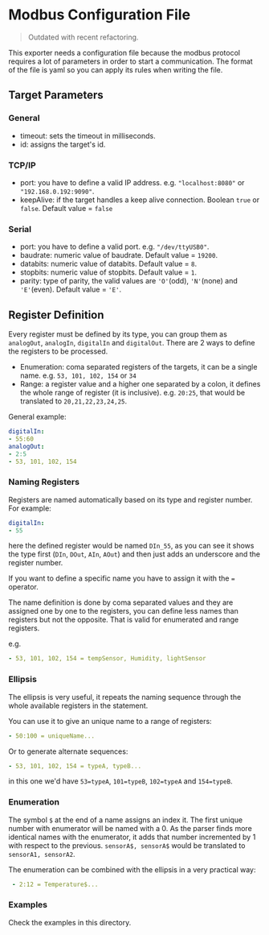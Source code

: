 # Modbus Configuration File

> Outdated with recent refactoring.

This exporter needs a configuration file because the modbus protocol requires a lot of parameters in order to start a communication.
The format of the file is yaml so you can apply its rules when writing the file.

## Target Parameters
### General
- timeout: sets the timeout in milliseconds.
- id: assigns the target's id.

### TCP/IP
- port: you have to define a valid IP address. e.g. `"localhost:8080"` or `"192.168.0.192:9090"`.
- keepAlive: if the target handles a keep alive connection. Boolean `true` or `false`. Default value = `false`

### Serial
- port: you have to define a valid port. e.g. `"/dev/ttyUSB0"`.
- baudrate: numeric value of baudrate.  Default value = `19200`.
- databits: numeric value of databits.  Default value = `8`.
- stopbits: numeric value of stopbits.  Default value = `1`.
- parity: type of parity, the valid values are `'O'`(odd), `'N'`(none) and `'E'`(even). Default value = `'E'`.

## Register Definition
Every register must be defined by its type, you can group them as `analogOut`, `analogIn`, `digitalIn` and `digitalOut`.
There are 2 ways to define the registers to be processed.
- Enumeration: coma separated registers of the targets, it can be a single name. e.g. `53, 101, 102, 154` or `34`
- Range: a register value and a higher one separated by a colon, it defines the whole range of register (it is inclusive). e.g. `20:25`, that would be translated to `20,21,22,23,24,25`.

General example:
```yml
digitalIn:
- 55:60
analogOut:
- 2:5
- 53, 101, 102, 154
```

### Naming Registers
Registers are named automatically based on its type and register number.
For example:
```yml
digitalIn:
- 55
```
here the defined register would be named `DIn_55`, as you can see it shows the type first (`DIn`, `DOut`, `AIn`, `AOut`) and then just adds an underscore and the register number.

If you want to define a specific name you have to assign it with the `=` operator.

The name definition is done by coma separated values and they are assigned one by one to the registers, you can define less names than registers but not the opposite. That is valid for enumerated and range registers.

e.g.
```yml
- 53, 101, 102, 154 = tempSensor, Humidity, lightSensor
```
### Ellipsis
The ellipsis is very useful, it repeats the naming sequence through the whole available registers in the statement.

You can use it to give an unique name to a range of registers:
```yml
- 50:100 = uniqueName...
```

Or to generate alternate sequences:
```yml
- 53, 101, 102, 154 = typeA, typeB...
```
in this one we'd have `53=typeA`, `101=typeB`, `102=typeA` and `154=typeB`.

### Enumeration
The symbol `$` at the end of a name assigns an index it. The first unique number with enumerator will be named with a 0. As the parser finds more identical names with the enumerator, it adds that number incremented by 1 with respect to the previous.
`sensorA$, sensorA$` would be translated to `sensorA1, sensorA2`.

The enumeration can be combined with the ellipsis in a very practical way:
```yml
 - 2:12 = Temperature$...
```

### Examples
Check the examples in this directory.
